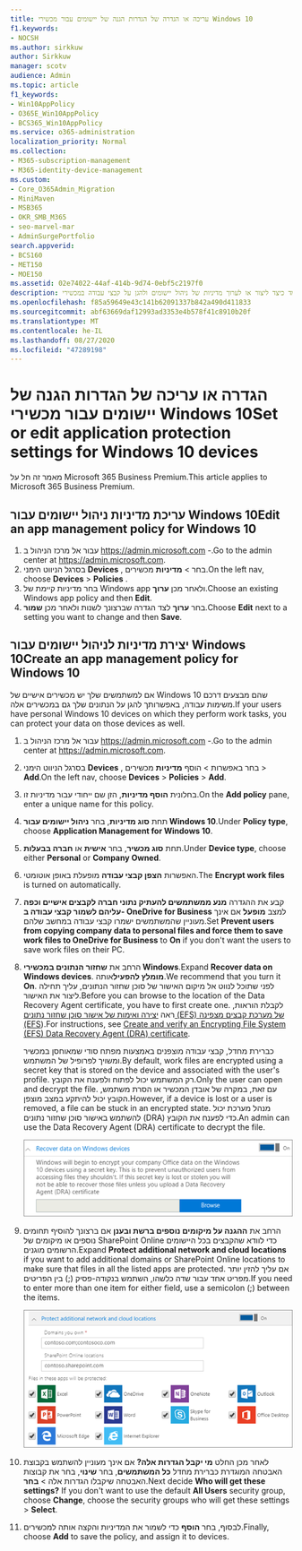```yaml
---
title: עריכה או הגדרה של הגדרות הגנה של יישומים עבור מכשירי Windows 10
f1.keywords:
- NOCSH
ms.author: sirkkuw
author: Sirkkuw
manager: scotv
audience: Admin
ms.topic: article
f1_keywords:
- Win10AppPolicy
- O365E_Win10AppPolicy
- BCS365_Win10AppPolicy
ms.service: o365-administration
localization_priority: Normal
ms.collection:
- M365-subscription-management
- M365-identity-device-management
ms.custom:
- Core_O365Admin_Migration
- MiniMaven
- MSB365
- OKR_SMB_M365
- seo-marvel-mar
- AdminSurgePortfolio
search.appverid:
- BCS160
- MET150
- MOE150
ms.assetid: 02e74022-44af-414b-9d74-0ebf5c2197f0
description: למד כיצד ליצור או לערוך מדיניות של ניהול יישומים ולהגן על קבצי עבודה במכשירי Windows 10 אישיים של משתמשים.
ms.openlocfilehash: f85a59649e43c141b62091337b842a490d411833
ms.sourcegitcommit: abf63669daf12993ad3353e4b578f41c8910b20f
ms.translationtype: MT
ms.contentlocale: he-IL
ms.lasthandoff: 08/27/2020
ms.locfileid: "47289198"
---
```

# <a name="set-or-edit-application-protection-settings-for-windows-10-devices"></a><span data-ttu-id="e4515-103">הגדרה או עריכה של הגדרות הגנה של יישומים עבור מכשירי Windows 10</span><span class="sxs-lookup"><span data-stu-id="e4515-103">Set or edit application protection settings for Windows 10 devices</span></span>

<span data-ttu-id="e4515-104">מאמר זה חל על Microsoft 365 Business Premium.</span><span class="sxs-lookup"><span data-stu-id="e4515-104">This article applies to Microsoft 365 Business Premium.</span></span>

## <a name="edit-an-app-management-policy-for-windows-10"></a><span data-ttu-id="e4515-105">עריכת מדיניות ניהול יישומים עבור Windows 10</span><span class="sxs-lookup"><span data-stu-id="e4515-105">Edit an app management policy for Windows 10</span></span>

1. <span data-ttu-id="e4515-106">עבור אל מרכז הניהול ב <a href="https://go.microsoft.com/fwlink/p/?linkid=837890" target="_blank">https://admin.microsoft.com</a> -.</span><span class="sxs-lookup"><span data-stu-id="e4515-106">Go to the admin center at <a href="https://go.microsoft.com/fwlink/p/?linkid=837890" target="_blank">https://admin.microsoft.com</a>.</span></span>     
2. <span data-ttu-id="e4515-107">בסרגל הניווט הימני **Devices** , בחר \> **מדיניות** מכשירים.</span><span class="sxs-lookup"><span data-stu-id="e4515-107">On the left nav, choose **Devices** \> **Policies** .</span></span>
1. <span data-ttu-id="e4515-108">בחר מדיניות קיימת של Windows app ולאחר מכן **ערוך**.</span><span class="sxs-lookup"><span data-stu-id="e4515-108">Choose an existing Windows app policy and then **Edit**.</span></span>
1. <span data-ttu-id="e4515-109">בחר **ערוך** לצד הגדרה שברצונך לשנות ולאחר מכן **שמור**.</span><span class="sxs-lookup"><span data-stu-id="e4515-109">Choose **Edit** next to a setting you want to change and then **Save**.</span></span>

## <a name="create-an-app-management-policy-for-windows-10"></a><span data-ttu-id="e4515-110">יצירת מדיניות לניהול יישומים עבור Windows 10</span><span class="sxs-lookup"><span data-stu-id="e4515-110">Create an app management policy for Windows 10</span></span>

<span data-ttu-id="e4515-111">אם למשתמשים שלך יש מכשירים אישיים של Windows 10 שהם מבצעים דרכם משימות עבודה, באפשרותך להגן על הנתונים שלך גם במכשירים אלה.</span><span class="sxs-lookup"><span data-stu-id="e4515-111">If your users have personal Windows 10 devices on which they perform work tasks, you can protect your data on those devices as well.</span></span>
  
1. <span data-ttu-id="e4515-112">עבור אל מרכז הניהול ב <a href="https://go.microsoft.com/fwlink/p/?linkid=837890" target="_blank">https://admin.microsoft.com</a> -.</span><span class="sxs-lookup"><span data-stu-id="e4515-112">Go to the admin center at <a href="https://go.microsoft.com/fwlink/p/?linkid=837890" target="_blank">https://admin.microsoft.com</a>.</span></span> 
2. <span data-ttu-id="e4515-113">בסרגל הניווט הימני **Devices** , בחר באפשרות \> הוסף **מדיניות** מכשירים \> **Add**.</span><span class="sxs-lookup"><span data-stu-id="e4515-113">On the left nav, choose **Devices** \> **Policies** \> **Add**.</span></span>
3. <span data-ttu-id="e4515-114">בחלונית **הוסף מדיניות**, הזן שם ייחודי עבור מדיניות זו.</span><span class="sxs-lookup"><span data-stu-id="e4515-114">On the **Add policy** pane, enter a unique name for this policy.</span></span> 
4. <span data-ttu-id="e4515-115">תחת **סוג מדיניות**, בחר **ניהול יישומים עבור Windows 10**.</span><span class="sxs-lookup"><span data-stu-id="e4515-115">Under **Policy type**, choose **Application Management for Windows 10**.</span></span>
5. <span data-ttu-id="e4515-116">תחת **סוג מכשיר**, בחר **אישית** או **חברה בבעלות**.</span><span class="sxs-lookup"><span data-stu-id="e4515-116">Under **Device type**, choose either **Personal** or **Company Owned**.</span></span>
6. <span data-ttu-id="e4515-117">האפשרות **הצפן קבצי עבודה** מופעלת באופן אוטומטי.</span><span class="sxs-lookup"><span data-stu-id="e4515-117">The **Encrypt work files** is turned on automatically.</span></span> 
7. <span data-ttu-id="e4515-118">קבע את ההגדרה **מנע ממשתמשים להעתיק נתוני חברה לקבצים אישיים וכפה עליהם לשמור קבצי עבודה ב- OneDrive for Business** למצב **מופעל** אם אינך מעוניין שהמשתמשים ישמרו קבצי עבודה במחשב שלהם.</span><span class="sxs-lookup"><span data-stu-id="e4515-118">Set **Prevent users from copying company data to personal files and force them to save work files to OneDrive for Business** to **On** if you don't want the users to save work files on their PC.</span></span> 
9. <span data-ttu-id="e4515-119">הרחב את **שחזור הנתונים במכשירי Windows**.</span><span class="sxs-lookup"><span data-stu-id="e4515-119">Expand **Recover data on Windows devices**.</span></span> <span data-ttu-id="e4515-120">**מומלץ להפעיל**אותה.</span><span class="sxs-lookup"><span data-stu-id="e4515-120">We recommend that you turn it **On**.</span></span>
    <span data-ttu-id="e4515-121">לפני שתוכל לנווט אל מיקום האישור של סוכן שחזור הנתונים, עליך תחילה ליצור את האישור.</span><span class="sxs-lookup"><span data-stu-id="e4515-121">Before you can browse to the location of the Data Recovery Agent certificate, you have to first create one.</span></span> <span data-ttu-id="e4515-122">לקבלת הוראות, ראה [יצירה ואימות של אישור סוכן שחזור נתונים (EFS) של מערכת קבצים מצפינה (EFS](https://go.microsoft.com/fwlink/p/?linkid=853700)).</span><span class="sxs-lookup"><span data-stu-id="e4515-122">For instructions, see [Create and verify an Encrypting File System (EFS) Data Recovery Agent (DRA) certificate](https://go.microsoft.com/fwlink/p/?linkid=853700).</span></span>
    
    <span data-ttu-id="e4515-123">כברירת מחדל, קבצי עבודה מוצפנים באמצעות מפתח סודי שמאוחסן במכשיר ומשויך לפרופיל של המשתמש.</span><span class="sxs-lookup"><span data-stu-id="e4515-123">By default, work files are encrypted using a secret key that is stored on the device and associated with the user's profile.</span></span> <span data-ttu-id="e4515-124">רק המשתמש יכול לפתוח ולפענח את הקובץ.</span><span class="sxs-lookup"><span data-stu-id="e4515-124">Only the user can open and decrypt the file.</span></span> <span data-ttu-id="e4515-125">עם זאת, במקרה של אובדן המכשיר או הסרת משתמש, הקובץ יכול להיתקע במצב מוצפן.</span><span class="sxs-lookup"><span data-stu-id="e4515-125">However, if a device is lost or a user is removed, a file can be stuck in an encrypted state.</span></span> <span data-ttu-id="e4515-126">מנהל מערכת יכול להשתמש באישור סוכן שחזור נתונים (DRA) כדי לפענח את הקובץ.</span><span class="sxs-lookup"><span data-stu-id="e4515-126">An admin can use the Data Recovery Agent (DRA) certificate to decrypt the file.</span></span>
    
    ![Browse to Data Recovery Agent certificate.](../media/7d7d664f-b72f-4293-a3e7-d0fa7371366c.png)
  
10. <span data-ttu-id="e4515-128">הרחב את **ההגנה על מיקומים נוספים ברשת ובענן** אם ברצונך להוסיף תחומים נוספים או מיקומים של SharePoint Online כדי לוודא שהקבצים בכל היישומים הרשומים מוגנים.</span><span class="sxs-lookup"><span data-stu-id="e4515-128">Expand **Protect additional network and cloud locations** if you want to add additional domains or SharePoint Online locations to make sure that files in all the listed apps are protected.</span></span> <span data-ttu-id="e4515-129">אם עליך להזין יותר מפריט אחד עבור שדה כלשהו, השתמש בנקודה-פסיק (;) בין הפריטים.</span><span class="sxs-lookup"><span data-stu-id="e4515-129">If you need to enter more than one item for either field, use a semicolon (;) between the items.</span></span>
    
    ![Expand Protect additional network and cloud locations, and enter domains or SharePoint Online sites you own.](../media/7afaa0c7-ba53-456d-8c61-312c45e09625.png)
  
11. <span data-ttu-id="e4515-p104">לאחר מכן החלט **מי יקבל הגדרות אלה?** אם אינך מעוניין להשתמש בקבוצת האבטחה המוגדרת כברירת מחדל **כל המשתמשים**, בחר **שינוי**, בחר את קבוצות האבטחה שיקבלו הגדרות אלה \> **בחר**.</span><span class="sxs-lookup"><span data-stu-id="e4515-p104">Next decide **Who will get these settings?** If you don't want to use the default **All Users** security group, choose **Change**, choose the security groups who will get these settings \> **Select**.</span></span>
12. <span data-ttu-id="e4515-133">לבסוף, בחר **הוסף** כדי לשמור את המדיניות והקצה אותה למכשירים.</span><span class="sxs-lookup"><span data-stu-id="e4515-133">Finally, choose **Add** to save the policy, and assign it to devices.</span></span> 
